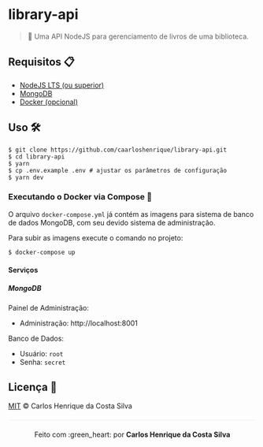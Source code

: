 # library-api

> :blue_book: Uma API NodeJS para gerenciamento de livros de uma biblioteca.

## Requisitos :clipboard:

* [NodeJS LTS (ou superior)](https://nodejs.org/en/)
* [MongoDB](https://www.mongodb.com/)
* [Docker (opcional)](https://www.docker.com/)

## Uso :hammer_and_wrench:

```
$ git clone https://github.com/caarloshenrique/library-api.git
$ cd library-api
$ yarn
$ cp .env.example .env # ajustar os parâmetros de configuração
$ yarn dev
```

### Executando o Docker via Compose :whale:

O arquivo `docker-compose.yml` já contém as imagens para sistema de banco de dados MongoDB, com seu devido sistema de administração.

Para subir as imagens execute o comando no projeto:

```bash
$ docker-compose up
```

#### Serviços

##### MongoDB

Painel de Administração:

* Administração: http://localhost:8001

Banco de Dados:

* Usuário: `root`
* Senha: `secret`

## Licença :page_facing_up:

[MIT](/LICENSE) &copy; Carlos Henrique da Costa Silva

<p align="center" style="margin-top: 20px; border-top: 1px solid #eee; padding-top: 20px;">Feito com :green_heart: por <strong> Carlos Henrique da Costa Silva </strong> </p>
